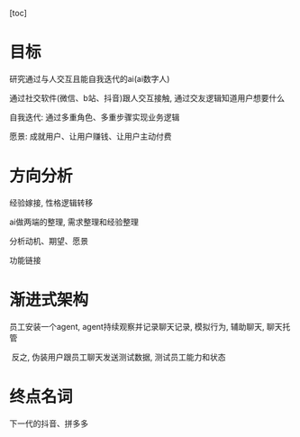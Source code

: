 [toc]

# 目标

研究通过与人交互且能自我迭代的ai(ai数字人)

通过社交软件(微信、b站、抖音)跟人交互接触, 通过交友逻辑知道用户想要什么

自我迭代: 通过多重角色、多重步骤实现业务逻辑

愿景: 成就用户、让用户赚钱、让用户主动付费

# 方向分析

经验嫁接, 性格逻辑转移

ai做两端的整理, 需求整理和经验整理

分析动机、期望、愿景

功能链接

# 渐进式架构

员工安装一个agent, agent持续观察并记录聊天记录, 模拟行为, 辅助聊天, 聊天托管

​	反之, 伪装用户跟员工聊天发送测试数据, 测试员工能力和状态

# 终点名词

下一代的抖音、拼多多

